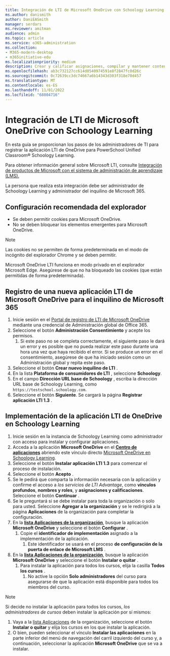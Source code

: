 ```yaml
---
title: Integración de LTI de Microsoft OneDrive con Schoology Learning
ms.author: danismith
author: DaniEASmith
manager: serdars
ms.reviewer: amitman
audience: admin
ms.topic: article
ms.service: o365-administration
ms.collection:
- M365-modern-desktop
- m365initiative-edu
ms.localizationpriority: medium
description: Crear y calificar asignaciones, compilar y mantener contenido del curso, y colaborar en archivos en tiempo real con la nueva aplicación de interoperabilidad de herramientas de aprendizaje de Microsoft OneDrive para PowerSchool Unified Classroom® Schoology Learning.
ms.openlocfilehash: ab3c732127cc614d0540974591e8f2847fc0d26c
ms.sourcegitcommit: 0c72639cc3dc74667a6b14343d303f318e70d457
ms.translationtype: MT
ms.contentlocale: es-ES
ms.lasthandoff: 11/01/2022
ms.locfileid: "68804716"
---
```

# <a name="integrate-microsoft-onedrive-lti-with-schoology-learning"></a>Integración de LTI de Microsoft OneDrive con Schoology Learning

En esta guía se proporcionan los pasos de los administradores de TI para registrar la aplicación LTI de OneDrive para PowerSchool Unified Classroom® Schoology Learning.

Para obtener información general sobre Microsoft LTI, consulte [Integración de productos de Microsoft con el sistema de administración de aprendizaje (LMS).](index.md)

La persona que realiza esta integración debe ser administrador de Schoology Learning y administrador del inquilino de Microsoft 365.

## <a name="recommended-browser-settings"></a>Configuración recomendada del explorador

- Se deben permitir cookies para Microsoft OneDrive.
- No se deben bloquear los elementos emergentes para Microsoft OneDrive.

> [!NOTE]
> Las cookies no se permiten de forma predeterminada en el modo de incógnito del explorador Chrome y se deben permitir.
>
> Microsoft OneDrive LTI funciona en modo privado en el explorador Microsoft Edge. Asegúrese de que no ha bloqueado las cookies (que están permitidas de forma predeterminada).

## <a name="register-a-new-microsoft-onedrive-lti-app-for-your-microsoft-365-tenant"></a>Registro de una nueva aplicación LTI de Microsoft OneDrive para el inquilino de Microsoft 365

1. Inicie sesión en el [Portal de registro de LTI de Microsoft OneDrive](https://onedrivelti.microsoft.com/admin) mediante una credencial de Administración global de Office 365.
1. Seleccione el botón **Administración Consentimiento** y acepte los permisos.
    1. Si este paso no se completa correctamente, el siguiente paso le dará un error y es posible que no pueda realizar este paso durante una hora una vez que haya recibido el error. Si se produce un error en el consentimiento, asegúrese de que ha iniciado sesión como un Administración global y repita este paso.
1. Seleccione el botón **Crear nuevo inquilino de LTI** .
1. En la lista **Plataforma de consumidores de LTI** , seleccione **Schoology**.
1. En el campo **Dirección URL base de Schoology** , escriba la dirección URL base de Schoology Learning, como `https://testschool.schoology.com`.
1. Seleccione el botón **Siguiente**. Se cargará la página **Registrar aplicación LTI 1.3** .

## <a name="deploy-the-onedrive-lti-app-in-schoology-learning"></a>Implementación de la aplicación LTI de OneDrive en Schoology Learning

1. Inicie sesión en la instancia de Schoology Learning como administrador con acceso para instalar y configurar aplicaciones.
1. Acceda a la aplicación **Microsoft OneDrive** en el [**Centro de aplicaciones**](https://app.schoology.com/apps) abriendo este vínculo directo [Microsoft OneDrive en Schoology Learning](https://app.schoology.com/apps/profile/5910037138).
1. Seleccione el botón **Instalar aplicación LTI 1.3** para comenzar el proceso de instalación.
1. Seleccione el botón **Acepto** .
1. Se le pedirá que comparta la información necesaria con la aplicación y confirme el acceso a *los servicios de LTI Advantage*, como **vínculos profundos**, **nombres y roles**, y **asignaciones y calificaciones**. Seleccione el botón **Continuar** .
1. Se le preguntará si se debe instalar para toda la organización o solo para usted. Seleccione **Agregar a la organización** y se le redirigirá a la página **Aplicaciones** de la organización para completar la configuración.
1. En la [**lista Aplicaciones de la organización**](https://app.schoology.com/apps/school_apps), busque la aplicación **Microsoft OneDrive** y seleccione el botón **Configurar** .
    1. Copie el **identificador de implementación** asignado a la implementación de la aplicación.
        1. Este identificador se usará en el proceso **de configuración de la puerta de enlace de Microsoft LMS** .
1. En la [**lista Aplicaciones de la organización**](https://app.schoology.com/apps/school_apps), busque la aplicación **Microsoft OneDrive** y seleccione el botón **Instalar o quitar** .
    1. Para instalar la aplicación para todos los cursos, elija la casilla **Todos los cursos** .
        1. No active la opción **Solo administradores** del curso para asegurarse de que la aplicación está disponible para todos los miembros del curso.

> [!NOTE]
> Si decide no instalar la aplicación para todos los cursos, *los administradores de cursos* deben instalar la aplicación por sí mismos:
>
> 1. Vaya a la [lista Aplicaciones](https://app.schoology.com/apps/school_apps) de la organización, seleccione el botón **Instalar o quitar** y elija los cursos en los que instalar la aplicación.
> 1. O bien, pueden seleccionar el vínculo **Instalar las aplicaciones** en la parte inferior del menú de navegación del carril izquierdo del curso y, a continuación, seleccionar la aplicación **Microsoft OneDrive** que se va a instalar.
